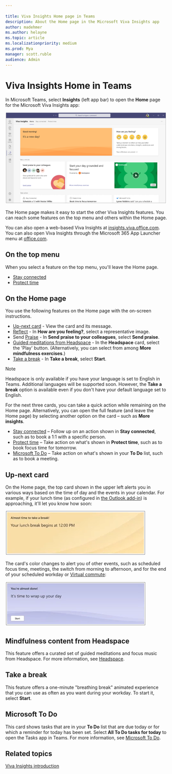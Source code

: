 ```yaml
---

title: Viva Insights Home page in Teams
description: About the Home page in the Microsoft Viva Insights app
author: madehmer
ms.author: helayne
ms.topic: article
ms.localizationpriority: medium 
ms.prod: Mya
manager: scott.ruble
audience: Admin
---
```


# Viva Insights Home in Teams

In Microsoft Teams, select **Insights** (left app bar) to open the **Home** page for the Microsoft Viva Insights app:

![Home (morning)](images/home-page-with-headspace.png)

The Home page makes it easy to start the other Viva Insights features. You can reach some features on the top menu and others within the Home page.

You can also open a web-based Viva Insights at [insights.viva.office.com](https://insights.viva.office.com). You can also open Viva Insights through the Microsoft 365 App Launcher menu at [office.com](https://www.office.com).

## On the top menu

When you select a feature on the top menu, you'll leave the Home page.

* [Stay connected](viva-insights-stay-connected.md)
* [Protect time](viva-insights-protect-time.md)

## On the Home page

You use the following features on the Home page with the on-screen instructions.  

* [Up-next card](#up-next-card) - View the card and its message.
* [Reflect](viva-insights-reflect.md) - In **How are you feeling?**, select a representative image. <!--In the following cases, you can take action directly on a feature's card on the Home page without needing to open the feature.  -->
* Send [Praise](viva-insights-praise.md) - In **Send praise to your colleagues**, select **Send praise**.
* [Guided meditations from Headspace](#take-a-break) - In the **Headspace** card, select the 'Play' button. (Alternatively, you can select from among **More mindfulness exercises**.)
* [Take a break](#take-a-break) - In **Take a break**, select **Start**.

>[!NOTE]
>Headspace is only available if you have your language is set to English in Teams. Additional languages will be supported soon. However, the **Take a break** option is available even if you don't have your default language set to English.

For the next three cards, you can take a quick action while remaining on the Home page. Alternatively, you can open the full feature (and leave the Home page) by selecting another option on the card &ndash; such as **More insights**.

* [Stay connected](viva-insights-stay-connected.md) &ndash; Follow up on an action shown in **Stay connected**, such as to book a 1:1 with a specific person.
* [Protect time](viva-insights-protect-time.md) &ndash; Take action on what's shown in **Protect time**, such as to book focus time for tomorrow.
* [Microsoft To Do](#microsoft-to-do) &ndash; Take action on what's shown in your **To Do** list, such as to book a meeting.

## Up-next card

On the Home page, the top card shown in the upper left alerts you in various ways based on the time of day and the events in your calendar. For example, if your lunch time (as configured in [the Outlook add-in](../use/use-the-insights.md#set-lunch-hours)) is approaching, it'll let you know how soon:

![Lunch approaching.](images/lunch-break.png)

The card's color changes to alert you of other events, such as scheduled focus time, meetings, the switch from morning to afternoon, and for the end of your scheduled workday or [Virtual commute](viva-insights-virtual-commute.md):

![Virtual commute.](images/virtual-commute.png)

## Mindfulness content from Headspace

This feature offers a curated set of guided meditations and focus music from Headspace. For more information, see [Headspace](viva-insights-headspace.md).

## Take a break

This feature offers a one-minute "breathing break" animated experience that you can use as often as you want during your workday. To start it, select **Start**.

## Microsoft To Do

This card shows tasks that are in your **To Do** list that are due today or for which a reminder for today has been set. Select **All To Do tasks for today** to open the Tasks app in Teams. For more information, see [Microsoft To Do](https://to-do.microsoft.com/tasks/).

## Related topics

[Viva Insights introduction](viva-teams-app.md)
